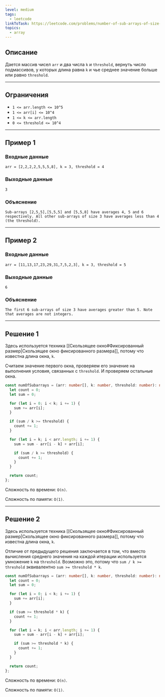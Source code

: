```yaml
---
level: medium
tags:
  - leetcode
linkToTask: https://leetcode.com/problems/number-of-sub-arrays-of-size-k-and-average-greater-than-or-equal-to-threshold/description/
topics:
  - array
---
```

## Описание

Дается массив чисел `arr` и два числа `k` и `threshold`, вернуть число подмассивов, у которых длина равна `k` и чье среднее значение больше или равно `threshold`.

---
## Ограничения

- `1 <= arr.length <= 10^5`
- `1 <= arr[i] <= 10^4`
- `1 <= k <= arr.length`
- `0 <= threshold <= 10^4`

---
## Пример 1

### Входные данные

```
arr = [2,2,2,2,5,5,5,8], k = 3, threshold = 4
```
### Выходные данные

```
3
```
### Объяснение

```
Sub-arrays [2,5,5],[5,5,5] and [5,5,8] have averages 4, 5 and 6 respectively. All other sub-arrays of size 3 have averages less than 4 (the threshold).
```

---
## Пример 2

### Входные данные

```
arr = [11,13,17,23,29,31,7,5,2,3], k = 3, threshold = 5
```
### Выходные данные

```
6
```
### Объяснение

```
The first 6 sub-arrays of size 3 have averages greater than 5. Note that averages are not integers.
```

---
## Решение 1

Здесь используется техника [[Скользящее окно#Фиксированный размер|Скользящее окно фиксированного размера]], потому что известна длина окна, `k`.

Считаем значение первого окна, проверяем его значение на выполнения условия, связанных с `threshold`. И проверяем остальные окна.

```typescript
const numOfSubarrays = (arr: number[], k: number, threshold: number): number => {
  let count = 0;
  let sum = 0;

  for (let i = 0; i < k; i += 1) {
    sum += arr[i];
  }

  if (sum / k >= threshold) {
    count += 1;
  }

  for (let i = k; i < arr.length; i += 1) {
    sum = sum - arr[i - k] + arr[i];

    if (sum / k >= threshold) {
      count += 1;
    }
  }

  return count;
};
```

Сложность по времени: `O(n)`.

Сложность по памяти: `O(1)`.

---
## Решение 2

Здесь используется техника [[Скользящее окно#Фиксированный размер|Скользящее окно фиксированного размера]], потому что известна длина окна, `k`.

Отличие от предыдущего решения заключается в том, что вместо вычисления среднего значения на каждой итерации используется умножение `k` на `threshold`. Возможно это, потому что `sum / k >= threshold` эквивалентно `sum >= threshold * k`.

```typescript
const numOfSubarrays = (arr: number[], k: number, threshold: number): number => {
  let count = 0;
  let sum = 0;

  for (let i = 0; i < k; i += 1) {
    sum += arr[i];
  }

  if (sum >= threshold * k) {
    count += 1;
  }

  for (let i = k; i < arr.length; i += 1) {
    sum = sum - arr[i - k] + arr[i];

    if (sum >= threshold * k) {
      count += 1;
    }
  }

  return count;
};
```

Сложность по времени: `O(n)`.

Сложность по памяти: `O(1)`.